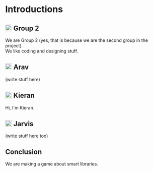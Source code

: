 # Introductions
## <a href="https://github.com/FloppyLavenderCooki"><img style="width: 1em; position: relative; top: 0.1em; border-radius: 0.1em;" src="https://github.com/FloppyLavenderCooki.png" alt="FloppyLavenderCooki" title="FloppyLavenderCooki"></a> Group 2
We are Group 2 (yes, that is because we are the second group in the project).<br>
We like coding and designing stuff.

## <a href="https://github.com/SunnyFloppyDiskStudios"><img style="width: 1em; position: relative; top: 0.1em;" src="https://github.com/SunnyFloppyDiskStudios.png" alt="SunnyFloppyDiskStudios" title="SunnyFloppyDiskStudios"></a> Arav
(write stuff here)

## <a href="https://github.com/Cooki-Studios"><img style="width: 1em; position: relative; top: 0.1em;" src="https://github.com/Cooki-Studios.png" alt="Cooki-Studios" title="Cooki-Studios"></a> Kieran
Hi, I'm Kieran.

## <a href="https://github.com/Salping"><img style="width: 1em; position: relative; top: 0.1em;" src="https://github.com/salping.png" alt="salping" title="salping"></a> Jarvis
(write stuff here too)

## Conclusion
We are making a game about smart libraries.